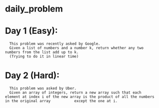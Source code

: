 # daily_problem
#
# Day 1 (Easy):
      This problem was recently asked by Google.
      Given a list of numbers and a number k, return whether any two numbers from the list add up to k.
      (Trying to do it in linear time)
# Day 2 (Hard):
      This problem was asked by Uber.
      Given an array of integers, return a new array such that each element at index i of the new array is the product of all the numbers in the original array           except the one at i.
